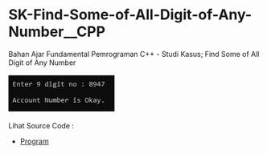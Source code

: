 # SK-Find-Some-of-All-Digit-of-Any-Number__CPP
Bahan Ajar Fundamental Pemrograman C++ - Studi Kasus; Find Some of All Digit of Any Number<br><br>
<img src="https://github.com/RizkyKhapidsyah/SK-Find-Some-of-All-Digit-of-Any-Number__CPP/blob/master/SK-Find-Some-of-All-Digit-of-Any-Number__CPP/Result/001.PNG"><br><br>
Lihat Source Code : <br>
- <a href="https://github.com/RizkyKhapidsyah/SK-Find-Some-of-All-Digit-of-Any-Number__CPP/blob/master/SK-Find-Some-of-All-Digit-of-Any-Number__CPP/Source.cpp">Program</a>
